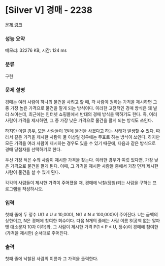 # [Silver V] 경매 - 2238 

[문제 링크](https://www.acmicpc.net/problem/2238) 

### 성능 요약

메모리: 32276 KB, 시간: 124 ms

### 분류

구현

### 문제 설명

<p>경매는 여러 사람이 하나의 물건을 사려고 할 때, 각 사람이 원하는 가격을 제시하면 그 중 가장 높은 가격으로 물건을 팔게 되는 방식이다. 이러한 고전적인 경매 방식은 꽤 널리 쓰이는데, 최근에는 인터넷 쇼핑몰에서 반대의 경매 방식을 택하기도 한다. 즉, 여러 사람이 가격을 제시하면, 그 중 가장 낮은 가격으로 물건을 팔게 되는 방식도 쓰인다.</p>

<p>하지만 이럴 경우, 모든 사람들이 1원에 물건을 사겠다고 하는 사태가 발생할 수 있다. 따라서 같은 가격을 제시한 사람이 둘 이상일 경우에는 무효로 하는 방식이 쓰인다. 하지만 모든 가격을 여러 사람이 제시하는 경우도 있을 수 있기 때문에, 다음과 같은 방식으로 경매 당첨자를 선택하기로 한다.</p>

<p>우선 가장 적은 수의 사람이 제시한 가격을 찾는다. 이러한 경우가 여럿 있다면, 가장 낮은 가격으로 물건을 팔게 된다. 이때, 그 가격을 제시한 사람들 중에서 가장 먼저 제시한 사람이 물건을 살 수 있게 된다.</p>

<p>각각의 사람들이 제시한 가격이 주어졌을 때, 경매에 낙찰(당첨)되는 사람을 구하는 프로그램을 작성하시오.</p>

### 입력 

 <p>첫째 줄에 두 정수 U(1 ≤ U ≤ 10,000), N(1 ≤ N ≤ 100,000)이 주어진다. U는 금액의 상한이고, N은 경매에 참여한 회수이다. 다음 N개의 줄에는 사람 이름 S(공백 없는 알파벳 대소문자 10자 이하)와, 그 사람이 제시한 가격 P(1 ≤ P ≤ U, 정수)이 경매에 참여한(가격을 제시한) 순서대로 주어진다.</p>

### 출력 

 <p>첫째 줄에 낙찰된 사람의 이름과 그 가격을 출력한다.</p>

